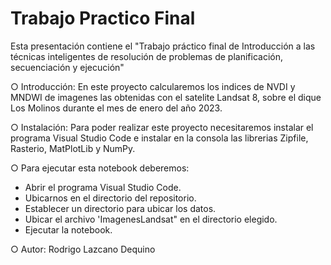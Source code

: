 # Trabajo Practico Final
Esta presentación contiene el "Trabajo práctico final de Introducción a las técnicas inteligentes de resolución de problemas de planificación, secuenciación y ejecución"

○ Introducción: En este proyecto calcularemos los indices de NVDI y MNDWI de imagenes las obtenidas con el satelite Landsat 8, sobre el dique Los Molinos durante el mes de enero del año 2023.

○ Instalación: Para poder realizar este proyecto necesitaremos instalar el programa Visual Studio Code e instalar en la consola las librerias Zipfile, Rasterio, MatPlotLib y NumPy.

○ Para ejecutar esta notebook deberemos:
- Abrir el programa Visual Studio Code.
- Ubicarnos en el directorio del repositorio.
- Establecer un directorio para ubicar los datos.
- Ubicar el archivo 'ImagenesLandsat" en el directorio elegido.
- Ejecutar la notebook.

○ Autor: Rodrigo Lazcano Dequino
